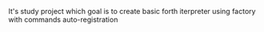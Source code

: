 It's study project which goal is to create basic forth iterpreter using factory with commands auto-registration

